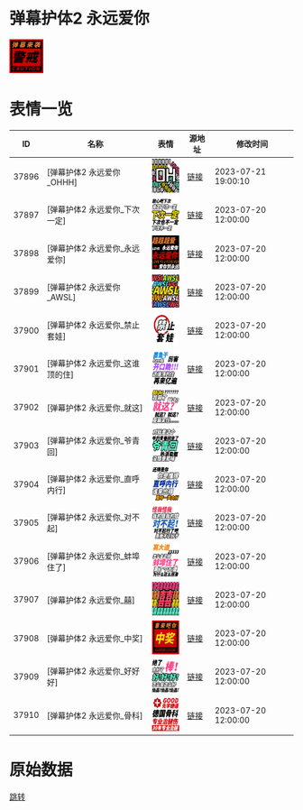 # 弹幕护体2 永远爱你

<img src="./cover.png" height="60" alt="cover" />

# 表情一览

|ID|名称|表情|源地址|修改时间|
|----|----|----|----|----|
|37896|[弹幕护体2 永远爱你_OHHH]|<img src="./pic/037896_%5B弹幕护体2 永远爱你_OHHH%5D.png" height="60" alt="OHHH"/>|[链接](https://i0.hdslb.com/bfs/garb/1b4866239ad9290847a90d43c75d12970e267893.png)|2023-07-21 19:00:10|
|37897|[弹幕护体2 永远爱你_下次一定]|<img src="./pic/037897_%5B弹幕护体2 永远爱你_下次一定%5D.png" height="60" alt="下次一定"/>|[链接](https://i0.hdslb.com/bfs/garb/8a943bccd789dd1defe763df9a7b115d079aceeb.png)|2023-07-20 12:00:00|
|37898|[弹幕护体2 永远爱你_永远爱你]|<img src="./pic/037898_%5B弹幕护体2 永远爱你_永远爱你%5D.png" height="60" alt="永远爱你"/>|[链接](https://i0.hdslb.com/bfs/garb/514409ebb169f7e621f79abb818f8c45f12647c1.png)|2023-07-20 12:00:00|
|37899|[弹幕护体2 永远爱你_AWSL]|<img src="./pic/037899_%5B弹幕护体2 永远爱你_AWSL%5D.png" height="60" alt="AWSL"/>|[链接](https://i0.hdslb.com/bfs/garb/9a98099cdac85860164f50a13254db8411d97fe8.png)|2023-07-20 12:00:00|
|37900|[弹幕护体2 永远爱你_禁止套娃]|<img src="./pic/037900_%5B弹幕护体2 永远爱你_禁止套娃%5D.png" height="60" alt="禁止套娃"/>|[链接](https://i0.hdslb.com/bfs/garb/68fad5a2f9b336ff50194c1a9942da91fa5f381c.png)|2023-07-20 12:00:00|
|37901|[弹幕护体2 永远爱你_这谁顶的住]|<img src="./pic/037901_%5B弹幕护体2 永远爱你_这谁顶的住%5D.png" height="60" alt="这谁顶的住"/>|[链接](https://i0.hdslb.com/bfs/garb/f07599f8dba49855dfada122f09f8b824b266fcb.png)|2023-07-20 12:00:00|
|37902|[弹幕护体2 永远爱你_就这]|<img src="./pic/037902_%5B弹幕护体2 永远爱你_就这%5D.png" height="60" alt="就这"/>|[链接](https://i0.hdslb.com/bfs/garb/f562a6088c6d8b0c0780f6112565ec774494cd30.png)|2023-07-20 12:00:00|
|37903|[弹幕护体2 永远爱你_爷青回]|<img src="./pic/037903_%5B弹幕护体2 永远爱你_爷青回%5D.png" height="60" alt="爷青回"/>|[链接](https://i0.hdslb.com/bfs/garb/d205997ac7bd2b223299672ea467e7fcfddd6b31.png)|2023-07-20 12:00:00|
|37904|[弹幕护体2 永远爱你_直呼内行]|<img src="./pic/037904_%5B弹幕护体2 永远爱你_直呼内行%5D.png" height="60" alt="直呼内行"/>|[链接](https://i0.hdslb.com/bfs/garb/c170d72f484b5418b51e9171d4f7c9317340574a.png)|2023-07-20 12:00:00|
|37905|[弹幕护体2 永远爱你_对不起]|<img src="./pic/037905_%5B弹幕护体2 永远爱你_对不起%5D.png" height="60" alt="对不起"/>|[链接](https://i0.hdslb.com/bfs/garb/5f3e42f5eef7b509d077c2e9c8d58c4267d2ba93.png)|2023-07-20 12:00:00|
|37906|[弹幕护体2 永远爱你_蚌埠住了]|<img src="./pic/037906_%5B弹幕护体2 永远爱你_蚌埠住了%5D.png" height="60" alt="蚌埠住了"/>|[链接](https://i0.hdslb.com/bfs/garb/bf2690d7a2488ab08fecb5f8d568599f04c2e1d0.png)|2023-07-20 12:00:00|
|37907|[弹幕护体2 永远爱你_囍]|<img src="./pic/037907_%5B弹幕护体2 永远爱你_囍%5D.png" height="60" alt="囍"/>|[链接](https://i0.hdslb.com/bfs/garb/54115008b0791e158f44eefdcc7a1b7d017a41e5.png)|2023-07-20 12:00:00|
|37908|[弹幕护体2 永远爱你_中奖]|<img src="./pic/037908_%5B弹幕护体2 永远爱你_中奖%5D.png" height="60" alt="中奖"/>|[链接](https://i0.hdslb.com/bfs/garb/3c751758ed6c8893251907ee4b69cd7fe9f50063.png)|2023-07-20 12:00:00|
|37909|[弹幕护体2 永远爱你_好好好]|<img src="./pic/037909_%5B弹幕护体2 永远爱你_好好好%5D.png" height="60" alt="好好好"/>|[链接](https://i0.hdslb.com/bfs/garb/97940b136fd3068aa40830e8abfff67d4938417f.png)|2023-07-20 12:00:00|
|37910|[弹幕护体2 永远爱你_骨科]|<img src="./pic/037910_%5B弹幕护体2 永远爱你_骨科%5D.png" height="60" alt="骨科"/>|[链接](https://i0.hdslb.com/bfs/garb/0f7687566ed6ad27af5bdfc5fcec7ed6141c90de.png)|2023-07-20 12:00:00|

# 原始数据

[跳转](./raw.json)

